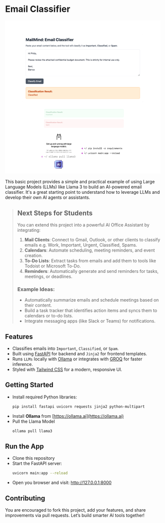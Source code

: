 # Email Classifier

![MailMind](gx/img.png)

This basic project provides a simple and practical example of using Large Language Models (LLMs) like Llama 3 to build an AI-powered email classifier. It's a great starting point to understand how to leverage LLMs and develop their own AI agents or assistants.

> ## Next Steps for Students 
> You can extend this project into a powerful AI Office Assistant by integrating:
> 1. **Mail Clients**: Connect to Gmail, Outlook, or other clients to classify emails e.g. Work, Important, Urgent, Classified, Spams. 
> 2. **Calendars**: Automate scheduling, meeting reminders, and event creation. 
> 3. **To-Do Lists**: Extract tasks from emails and add them to tools like Todoist or Microsoft To-Do. 
> 4. **Reminders**: Automatically generate and send reminders for tasks, meetings, or deadlines.
> ### Example Ideas:
> - Automatically summarize emails and schedule meetings based on their content. 
> - Build a task tracker that identifies action items and syncs them to calendars or to-do lists. 
> - Integrate messaging apps (like Slack or Teams) for notifications.

## Features
- Classifies emails into `Important`, `Classified`, or `Spam`.
- Built using [FastAPI](https://fastapi.tiangolo.com/) for backend and `Jinja2` for frontend templates. 
- Runs `LLMs` locally with [Ollama](https://ollama.com) or integrates with [GROQ](https://groq.com/) for faster inference. 
- Styled with [Tailwind CSS](https://tailwindui.com/) for a modern, responsive UI.
## Getting Started
- Install required Python libraries:
    ```bash
    pip install fastapi uvicorn requests jinja2 python-multipart
    ```
- Install **Ollama** from [https://ollama.ai](https://ollama.ai)
- Pull the Llama Model
    ```bash
    ollama pull llama3
    ```
## Run the App
- Clone this repository
- Start the FastAPI server:
    ```bash
    uvicorn main:app --reload
    ```
- Open you browser and visit: http://127.0.0.1:8000

## Contributing
You are encouraged to fork this project, add your features, and share improvements via pull requests. Let’s build smarter AI tools together!
